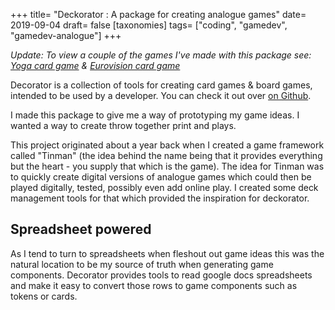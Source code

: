 +++
title= "Deckorator : A package for creating analogue games"
date= 2019-09-04
draft= false
[taxonomies]
tags= ["coding", "gamedev", "gamedev-analogue"]
+++

_Update: To view a couple of the games I've made with this package see: [Yoga card game](/blog/yoga-game/) & [Eurovision card game](/blog/eurovision-game-2-the-card-game)_

Decorator is a collection of tools for creating card games & board games, intended to be used by a developer. You can check it out over [on Github](https://github.com/jimmyff/deckorator).

I made this package to give me a way of prototyping my game ideas. I wanted a way to create throw together print and plays.

This project originated about a year back when I created a game framework called "Tinman" (the idea behind the name being that it provides everything but the heart - you supply that which is the game). The idea for Tinman was to quickly create digital versions of analogue games which could then be played digitally, tested, possibly even add online play. I created some deck management tools for that which provided the inspiration for deckorator.

## Spreadsheet powered

As I tend to turn to spreadsheets when fleshout out game ideas this was the natural location to be my source of truth when generating game components. Decorator provides tools to read google docs spreadsheets and make it easy to convert those rows to game components such as tokens or cards.  
